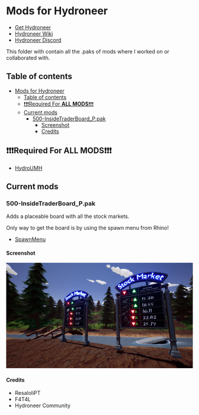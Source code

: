 # Mods for Hydroneer

- [Get Hydroneer](https://store.steampowered.com/app/1106840/Hydroneer/)
- [Hydroneer Wiki](https://bridgepour.com/)
- [Hydroneer Discord](https://discord.gg/hydroneer)

This folder with contain all the .paks of mods where I worked on or collaborated with.

## Table of contents

- [Mods for Hydroneer](#mods-for-hydroneer)
  - [Table of contents](#table-of-contents)
  - [❗❗❗Required For **ALL MODS**❗❗❗](#required-for-all-mods)
  - [Current mods](#current-mods)
    - [500-InsideTraderBoard_P.pak](#500-insidetraderboard_ppak)
      - [Screenshot](#screenshot)
      - [Credits](#credits)

## ❗❗❗Required For **ALL MODS**❗❗❗

- [HydroUMH](https://github.com/RHlNO/HydroneerModding/raw/main/Release%20Mods/501-HydroUMH_P.pak)

## Current mods

### 500-InsideTraderBoard_P.pak

Adds a placeable board with all the stock markets.

Only way to get the board is by using the spawn menu from Rhino!
- [SpawnMenu](https://github.com/RHlNO/HydroneerModding/raw/main/Release%20Mods/500-SpawnMenu_P.pak)

#### Screenshot

![Inside Trader Board](../GitImgs/Mods/500-InsideTraderBoard_P_1.jpg)

#### Credits

- ResaloliPT
- F4T4L
- Hydroneer Community
